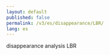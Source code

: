 ```yaml
---
layout: default
published: false
permalink: /v3/es/disappearance/LBR/
lang: es
---
```


disappearance analysis LBR
